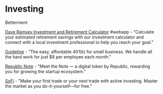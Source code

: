 # Investing

Betterment

[Dave Ramsey Investment and Retirement Calculator](https://www.daveramsey.com/smartvestor/investment-calculator/) \#webapp - "Calculate your estimated retirement savings with our investment calculator and connect with a local investment professional to help you reach your goal."

[Guideline](https://www.guideline.com/) - "The easy, affordable 401\(k\) for small business. We handle all the hard work for just $8 per employee each month."

[Republic Note](https://republic.co/note) - "Meet the Note — a digital token by Republic, rewarding you for growing the startup ecosystem."

[SoFi](https://www.sofi.com/invest/active-dr/?dclid=CNSZ0Ij2k-MCFURQwQodoPEIwg) - "Make your first trade or your next trade with active investing. Master the market as you do-it-yourself—for free."

